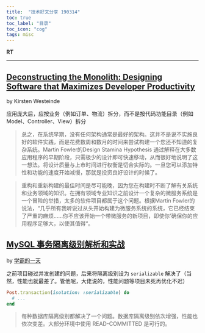 ```yaml
---
title:  "技术好文分享 190314"
toc: true
toc_label: "目录"
toc_icon: "cog"
tags: misc
---
```


**RT**

---

## [Deconstructing the Monolith: Designing Software that Maximizes Developer Productivity](https://engineering.shopify.com/blogs/engineering/deconstructing-monolith-designing-software-maximizes-developer-productivity?utm_source=wanqu.co&utm_campaign=Wanqu+Daily&utm_medium=website)

by Kirsten Westeinde

应用庞大后，应按业务（例如订单、物流）拆分，而不是按代码功能目录（例如 Model、Controller、View）拆分

> 总之，在系统早期，没有任何架构通常是最好的架构。这并不是说不实施良好的软件实践，而是花费数周和数月的时间来尝试构建一个您还不知道的复杂系统。Martin Fowler的Design Stamina Hypothesis  通过解释在大多数应用程序的早期阶段，只需极少的设计即可快速移动，从而很好地说明了这一想法。将设计质量与上市时间进行权衡是切合实际的。一旦您可以添加特性和功能的速度开始减慢，那就是投资良好设计的时候了。

> 重构和重新构建的最佳时间是尽可能晚，因为您在构建时不断了解有关系统和业务领域的知识。在拥有领域专业知识之前设计一个复杂的微服务系统是一个冒险的举措，太多的软件项目都属于这个问题。根据Martin Fowler的说法，“几乎所有我听说过从头开始构建为微服务系统的系统，它已经结束了严重的麻烦......你不应该开始一个带微服务的新项目，即使你'确保你的应用程序足够大，以使其值得“。


## [MySQL 事务隔离级别解析和实战](https://juejin.im/post/5c88d74af265da2d8d6a1c58?utm_source=gold_browser_extension#heading-13)

by [学霸的一天](https://juejin.im/user/5a9d5797f265da23945efa29)

之前项目碰过并发创建的问题，后来将隔离级别设为 `serializable` 解决了（当然，性能也就最差了。管他呢，大佬说的，性能问题等项目未死再优化不迟）

```ruby
Post.transaction(isolation: :serializable) do
  # ...
end
```

> 每种数据库隔离级别都解决了一个问题。数据库隔离级别依次增强，性能也依次变差。大部分环境中使用 READ-COMMITTED 是可行的。
